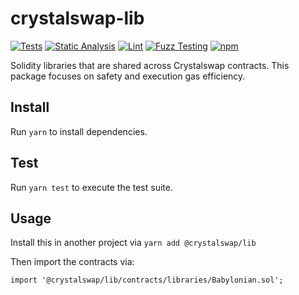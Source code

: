 # crystalswap-lib

[![Tests](https://github.com/Crystalswap/crystalswap-lib/workflows/Tests/badge.svg)](https://github.com/Crystalswap/crystalswap-lib/actions?query=workflow%3ATests)
[![Static Analysis](https://github.com/Crystalswap/crystalswap-lib/workflows/Static%20Analysis/badge.svg)](https://github.com/Crystalswap/crystalswap-lib/actions?query=workflow%3A%22Static+Analysis%22)
[![Lint](https://github.com/Crystalswap/crystalswap-lib/workflows/Lint/badge.svg)](https://github.com/Crystalswap/crystalswap-lib/actions?query=workflow%3ALint)
[![Fuzz Testing](https://github.com/Crystalswap/crystalswap-lib/workflows/Fuzz%20Testing/badge.svg)](https://github.com/Crystalswap/crystalswap-lib/actions?query=workflow%3A%22Fuzz+Testing%22)
[![npm](https://img.shields.io/npm/v/@crystalswap/lib)](https://unpkg.com/@crystalswap/lib@latest/)

Solidity libraries that are shared across Crystalswap contracts. This package focuses on safety and execution gas efficiency.

## Install

Run `yarn` to install dependencies.

## Test

Run `yarn test` to execute the test suite.

## Usage

Install this in another project via `yarn add @crystalswap/lib`

Then import the contracts via:

```solidity
import '@crystalswap/lib/contracts/libraries/Babylonian.sol';

```
